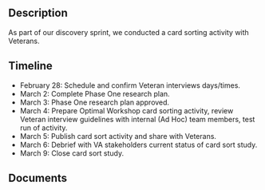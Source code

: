 ## Description

As part of our discovery sprint, we conducted a card sorting activity with Veterans. 

## Timeline
- February 28: Schedule and confirm Veteran interviews days/times.
- March 2: Complete Phase One research plan.
- March 3: Phase One research plan approved.
- March 4: Prepare Optimal Workshop card sorting activity, review Veteran interview guidelines with internal (Ad Hoc) team members, test run of activity.
- March 5: Publish card sort activity and share with Veterans.
- March 6: Debrief with VA stakeholders current status of card sort study.
- March 9: Close card sort study.

## Documents
